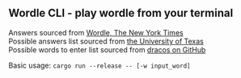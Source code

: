 ## Wordle CLI - play wordle from your terminal

Answers sourced from [Wordle, The New York Times](https://www.nytimes.com/games/wordle/index.html) \
Possible answers list sourced from [the University of Texas](https://web.ma.utexas.edu/users/rusin/wordle/wordlist.html) \
Possible words to enter list sourced from [dracos on GitHub](https://gist.github.com/dracos/dd0668f281e685bad51479e5acaadb93)

Basic usage: `cargo run --release -- [-w input_word]`